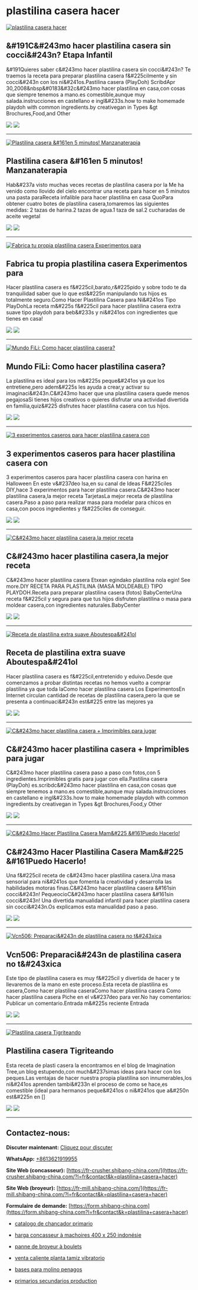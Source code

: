 # plastilina casera hacer

<a href="https://swt.shibang-china.com/?l=fr&img&k=plastilina+casera+hacer" target="_blank">![plastilina casera hacer](http://static.shibang-china.com/all-800x300/179.jpg)</a>

## &#191C&#243mo hacer plastilina casera sin cocci&#243n? Etapa Infantil
&#191Quieres saber c&#243mo hacer plastilina casera sin cocci&#243n? Te traemos la receta para preparar plastilina casera f&#225cilmente y sin cocci&#243n con los ni&#241os.Pastilina casera (PlayDoh) ScribdApr 30,2008&nbsp&#0183&#32c&#243mo hacer plastilina en casa,con cosas que siempre tenemos a mano.es comestible,aunque muy salada.instrucciones en castellano e ingl&#233s.how to make homemade playdoh with common ingredients.by creativegan in Types &gt Brochures,Food,and Other


<a href="https://whatsapp.shibangsoft.com/WhatsApp.php" target="_blank" title="WhatsApp">![](http://static.shibang-china.com/icon/whatsapp.png)</a> <a href="https://swt.shibang-china.com/?l=fr&icon&k=plastilina+casera+hacer" target="_blank">![](http://static.shibang-china.com/icon/chat-fr.png)</a>

---

<a href="https://swt.shibang-china.com/?l=fr&img&k=plastilina+casera+hacer" target="_blank">![Plastilina casera &#161en 5 minutos! Manzanaterapia](http://static.shibang-china.com/all-800x300/1486.jpg)</a>

## Plastilina casera &#161en 5 minutos! Manzanaterapia
Hab&#237a visto muchas veces recetas de plastilina casera por la Me ha venido como llovido del cielo encontrar una receta para hacer en 5 minutos una pasta paraReceta infalible para hacer plastilina en casa QuoPara obtener cuatro botes de plastilina casera,tomaremos las siguientes medidas: 2 tazas de harina.2 tazas de agua.1 taza de sal.2 cucharadas de aceite vegetal


<a href="https://whatsapp.shibangsoft.com/WhatsApp.php" target="_blank" title="WhatsApp">![](http://static.shibang-china.com/icon/whatsapp.png)</a> <a href="https://swt.shibang-china.com/?l=fr&icon&k=plastilina+casera+hacer" target="_blank">![](http://static.shibang-china.com/icon/chat-fr.png)</a>

---

<a href="https://swt.shibang-china.com/?l=fr&img&k=plastilina+casera+hacer" target="_blank">![Fabrica tu propia plastilina casera Experimentos para](http://static.shibang-china.com/all-800x300/16.jpg)</a>

## Fabrica tu propia plastilina casera Experimentos para
Hacer plastilina casera es f&#225cil,barato,r&#225pido y sobre todo te da tranquilidad saber que lo que est&#225n manipulando tus hijos es totalmente seguro.Como Hacer Plastilina Casera para Ni&#241os Tipo PlayDohLa receta m&#225s f&#225cil para hacer plastilina casera extra suave tipo playdoh para beb&#233s y ni&#241os con ingredientes que tienes en casa!


<a href="https://whatsapp.shibangsoft.com/WhatsApp.php" target="_blank" title="WhatsApp">![](http://static.shibang-china.com/icon/whatsapp.png)</a> <a href="https://swt.shibang-china.com/?l=fr&icon&k=plastilina+casera+hacer" target="_blank">![](http://static.shibang-china.com/icon/chat-fr.png)</a>

---

<a href="https://swt.shibang-china.com/?l=fr&img&k=plastilina+casera+hacer" target="_blank">![Mundo FiLi: Como hacer plastilina casera?](http://static.shibang-china.com/all-800x300/1162.jpg)</a>

## Mundo FiLi: Como hacer plastilina casera?
La plastilina es ideal para los m&#225s peque&#241os ya que los entretiene,pero adem&#225s les ayuda a crear,y activar su imaginaci&#243n.C&#243mo hacer que una plastilina casera quede menos pegajosaSi tienes hijos creativos o quieres disfrutar una actividad divertida en familia,quiz&#225 disfrutes hacer plastilina casera con tus hijos.


<a href="https://whatsapp.shibangsoft.com/WhatsApp.php" target="_blank" title="WhatsApp">![](http://static.shibang-china.com/icon/whatsapp.png)</a> <a href="https://swt.shibang-china.com/?l=fr&icon&k=plastilina+casera+hacer" target="_blank">![](http://static.shibang-china.com/icon/chat-fr.png)</a>

---

<a href="https://swt.shibang-china.com/?l=fr&img&k=plastilina+casera+hacer" target="_blank">![3 experimentos caseros para hacer plastilina casera con](http://static.shibang-china.com/all-800x300/580.jpg)</a>

## 3 experimentos caseros para hacer plastilina casera con
3 experimentos caseros para hacer plastilina casera con harina en Halloween En este v&#237deo Isa,en su canal de Ideas F&#225ciles DIY,hace 3 experimentos para hacer plastilina casera.C&#243mo hacer plastilina casera,la mejor receta TarjetasLa mejor receta de plastilina casera.Paso a paso para realizar masa para modelar para chicos en casa,con pocos ingredientes y f&#225ciles de conseguir.


<a href="https://whatsapp.shibangsoft.com/WhatsApp.php" target="_blank" title="WhatsApp">![](http://static.shibang-china.com/icon/whatsapp.png)</a> <a href="https://swt.shibang-china.com/?l=fr&icon&k=plastilina+casera+hacer" target="_blank">![](http://static.shibang-china.com/icon/chat-fr.png)</a>

---

<a href="https://swt.shibang-china.com/?l=fr&img&k=plastilina+casera+hacer" target="_blank">![C&#243mo hacer plastilina casera,la mejor receta](http://static.shibang-china.com/all-800x300/644.jpg)</a>

## C&#243mo hacer plastilina casera,la mejor receta
C&#243mo hacer plastilina casera Etxean egindako plastilina nola egin! See more.DIY RECETA PARA PLASTILINA {MASA MOLDEABLE} TIPO PLAYDOH.Receta para preparar plastilina casera (fotos) BabyCenterUna receta f&#225cil y segura para que tus hijos disfruten plastilina o masa para moldear casera,con ingredientes naturales.BabyCenter


<a href="https://whatsapp.shibangsoft.com/WhatsApp.php" target="_blank" title="WhatsApp">![](http://static.shibang-china.com/icon/whatsapp.png)</a> <a href="https://swt.shibang-china.com/?l=fr&icon&k=plastilina+casera+hacer" target="_blank">![](http://static.shibang-china.com/icon/chat-fr.png)</a>

---

<a href="https://swt.shibang-china.com/?l=fr&img&k=plastilina+casera+hacer" target="_blank">![Receta de plastilina extra suave Aboutespa&#241ol](http://static.shibang-china.com/all-800x300/359.jpg)</a>

## Receta de plastilina extra suave Aboutespa&#241ol
Hacer plastilina casera es f&#225cil,entretenido y eduivo.Desde que comenzamos a probar distintas recetas no hemos vuelto a comprar plastilina ya que toda laComo hacer plastilina casera Los ExperimentosEn Internet circulan cantidad de recetas de plastilina casera,pero la que se presenta a continuaci&#243n est&#225 entre las mejores ya


<a href="https://whatsapp.shibangsoft.com/WhatsApp.php" target="_blank" title="WhatsApp">![](http://static.shibang-china.com/icon/whatsapp.png)</a> <a href="https://swt.shibang-china.com/?l=fr&icon&k=plastilina+casera+hacer" target="_blank">![](http://static.shibang-china.com/icon/chat-fr.png)</a>

---

<a href="https://swt.shibang-china.com/?l=fr&img&k=plastilina+casera+hacer" target="_blank">![C&#243mo hacer plastilina casera + Imprimibles para jugar](http://static.shibang-china.com/all-800x300/1360.jpg)</a>

## C&#243mo hacer plastilina casera + Imprimibles para jugar
C&#243mo hacer plastilina casera paso a paso con fotos,con 5 ingredientes.Imprimibles gratis para jugar con ella.Pastilina casera (PlayDoh) es.scribdc&#243mo hacer plastilina en casa,con cosas que siempre tenemos a mano.es comestible,aunque muy salada.instrucciones en castellano e ingl&#233s.how to make homemade playdoh with common ingredients.by creativegan in Types &gt Brochures,Food,y Other


<a href="https://whatsapp.shibangsoft.com/WhatsApp.php" target="_blank" title="WhatsApp">![](http://static.shibang-china.com/icon/whatsapp.png)</a> <a href="https://swt.shibang-china.com/?l=fr&icon&k=plastilina+casera+hacer" target="_blank">![](http://static.shibang-china.com/icon/chat-fr.png)</a>

---

<a href="https://swt.shibang-china.com/?l=fr&img&k=plastilina+casera+hacer" target="_blank">![C&#243mo Hacer Plastilina Casera Mam&#225 &#161Puedo Hacerlo!](http://static.shibang-china.com/all-800x300/787.jpg)</a>

## C&#243mo Hacer Plastilina Casera Mam&#225 &#161Puedo Hacerlo!
Una f&#225cil receta de c&#243mo hacer plastilina casera.Una masa sensorial para ni&#241os que fomenta la creatividad y desarrolla las habilidades motoras finas.C&#243mo hacer plastilina casera &#161sin cocci&#243n! PequeocioC&#243mo hacer plastilina casera &#161sin cocci&#243n! Una divertida manualidad infantil para hacer plastilina casera sin cocci&#243n.Os explicamos esta manualidad paso a paso.


<a href="https://whatsapp.shibangsoft.com/WhatsApp.php" target="_blank" title="WhatsApp">![](http://static.shibang-china.com/icon/whatsapp.png)</a> <a href="https://swt.shibang-china.com/?l=fr&icon&k=plastilina+casera+hacer" target="_blank">![](http://static.shibang-china.com/icon/chat-fr.png)</a>

---

<a href="https://swt.shibang-china.com/?l=fr&img&k=plastilina+casera+hacer" target="_blank">![Vcn506: Preparaci&#243n de plastilina casera no t&#243xica](http://static.shibang-china.com/all-800x300/1443.jpg)</a>

## Vcn506: Preparaci&#243n de plastilina casera no t&#243xica
Este tipo de plastilina casera es muy f&#225cil y divertida de hacer y te llevaremos de la mano en este proceso.Esta receta de plastilina es casera,Como hacer plastilina caseraComo hacer plastilina casera Como hacer plastilina casera Piche en el v&#237deo para ver.No hay comentarios: Publicar un comentario.Entrada m&#225s reciente Entrada


<a href="https://whatsapp.shibangsoft.com/WhatsApp.php" target="_blank" title="WhatsApp">![](http://static.shibang-china.com/icon/whatsapp.png)</a> <a href="https://swt.shibang-china.com/?l=fr&icon&k=plastilina+casera+hacer" target="_blank">![](http://static.shibang-china.com/icon/chat-fr.png)</a>

---

<a href="https://swt.shibang-china.com/?l=fr&img&k=plastilina+casera+hacer" target="_blank">![Plastilina casera Tigriteando](http://static.shibang-china.com/all-800x300/632.jpg)</a>

## Plastilina casera Tigriteando
Esta receta de plasti casera la encontramos en el blog de Imagination Tree,un blog estupendo,con much&#237simas ideas para hacer con los peques.Las ventajas de hacer nuestra propia plastilina son innumerables,los ni&#241os aprenden tambi&#233n el proceso de como se hace,es comestible (ideal para hermanos peque&#241os o ni&#241os que a&#250n est&#225n en []

<a href="https://whatsapp.shibangsoft.com/WhatsApp.php" target="_blank" title="WhatsApp">![](http://static.shibang-china.com/icon/whatsapp.png)</a> <a href="https://swt.shibang-china.com/?l=fr&icon&k=plastilina+casera+hacer" target="_blank">![](http://static.shibang-china.com/icon/chat-fr.png)</a>

---
## Contactez-nous:

**Discuter maintenant:** [Cliquez pour discuter](https://swt.shibang-china.com?l=fr&contact&k=plastilina+casera+hacer)

**WhatsApp:**  [+8613621919955](https://whatsapp.shibangsoft.com/WhatsApp.php)

**Site Web (concasseur):** [https://fr-crusher.shibang-china.com/](https://fr-crusher.shibang-china.com/?l=fr&contact&k=plastilina+casera+hacer)

**Site Web (broyeur):** [https://fr-mill.shibang-china.com/](https://fr-mill.shibang-china.com/?l=fr&contact&k=plastilina+casera+hacer)

**Formulaire de demande:** [https://form.shibang-china.com](https://form.shibang-china.com?l=fr&contact&k=plastilina+casera+hacer)

* [catalogo de chancador primario](../63/catalogo%20de%20chancador%20primario.md)

* [harga concasseur à machoires 400 x 250 indonésie](../61/harga%20concasseur%20%C3%A0%20machoires%20400%20x%20250%20indon%C3%A9sie.md)

* [panne de broyeur à boulets](../61/panne%20de%20broyeur%20%C3%A0%20boulets.md)

* [venta caliente planta tamiz vibratorio](../63/venta%20caliente%20planta%20tamiz%20vibratorio.md)

* [bases para molino penagos](../62/bases%20para%20molino%20penagos.md)

* [primarios secundarios production](../63/primarios%20secundarios%20production.md)
